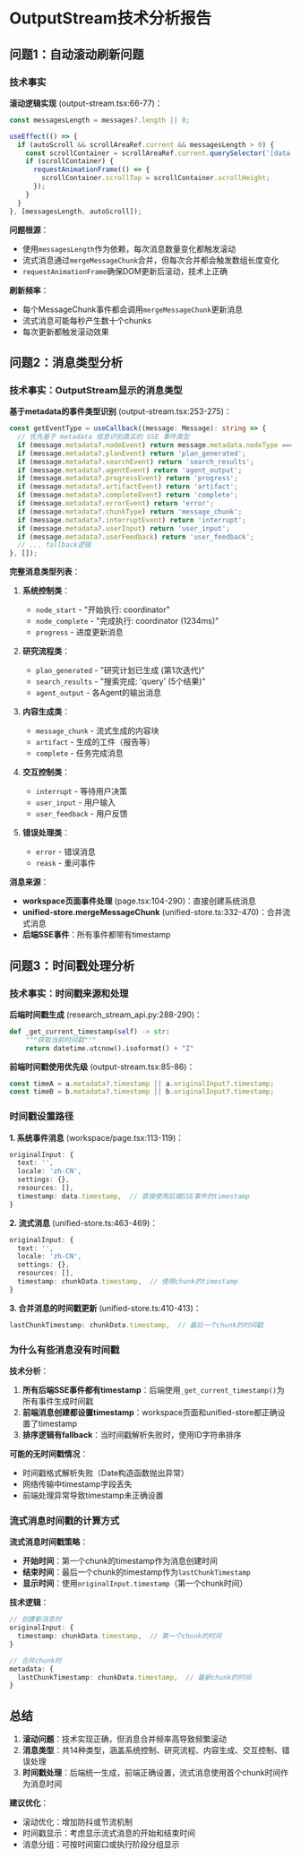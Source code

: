 # OutputStream技术分析报告

## 问题1：自动滚动刷新问题

### 技术事实
**滚动逻辑实现** (output-stream.tsx:66-77)：
```typescript
const messagesLength = messages?.length || 0;

useEffect(() => {
  if (autoScroll && scrollAreaRef.current && messagesLength > 0) {
    const scrollContainer = scrollAreaRef.current.querySelector('[data-radix-scroll-area-viewport]');
    if (scrollContainer) {
      requestAnimationFrame(() => {
        scrollContainer.scrollTop = scrollContainer.scrollHeight;
      });
    }
  }
}, [messagesLength, autoScroll]);
```

**问题根源**：
- 使用`messagesLength`作为依赖，每次消息数量变化都触发滚动
- 流式消息通过`mergeMessageChunk`合并，但每次合并都会触发数组长度变化
- `requestAnimationFrame`确保DOM更新后滚动，技术上正确

**刷新频率**：
- 每个MessageChunk事件都会调用`mergeMessageChunk`更新消息
- 流式消息可能每秒产生数十个chunks
- 每次更新都触发滚动效果

## 问题2：消息类型分析

### 技术事实：OutputStream显示的消息类型

**基于metadata的事件类型识别** (output-stream.tsx:253-275)：
```typescript
const getEventType = useCallback((message: Message): string => {
  // 优先基于 metadata 信息识别真实的 SSE 事件类型
  if (message.metadata?.nodeEvent) return message.metadata.nodeType === 'start' ? 'node_start' : 'node_complete';
  if (message.metadata?.planEvent) return 'plan_generated';
  if (message.metadata?.searchEvent) return 'search_results';
  if (message.metadata?.agentEvent) return 'agent_output';
  if (message.metadata?.progressEvent) return 'progress';
  if (message.metadata?.artifactEvent) return 'artifact';
  if (message.metadata?.completeEvent) return 'complete';
  if (message.metadata?.errorEvent) return 'error';
  if (message.metadata?.chunkType) return 'message_chunk';
  if (message.metadata?.interruptEvent) return 'interrupt';
  if (message.metadata?.userInput) return 'user_input';
  if (message.metadata?.userFeedback) return 'user_feedback';
  // ... fallback逻辑
}, []);
```

**完整消息类型列表**：

1. **系统控制类**：
   - `node_start` - "开始执行: coordinator"
   - `node_complete` - "完成执行: coordinator (1234ms)"
   - `progress` - 进度更新消息

2. **研究流程类**：
   - `plan_generated` - "研究计划已生成 (第1次迭代)"
   - `search_results` - "搜索完成: 'query' (5个结果)"
   - `agent_output` - 各Agent的输出消息

3. **内容生成类**：
   - `message_chunk` - 流式生成的内容块
   - `artifact` - 生成的工件（报告等）
   - `complete` - 任务完成消息

4. **交互控制类**：
   - `interrupt` - 等待用户决策
   - `user_input` - 用户输入
   - `user_feedback` - 用户反馈

5. **错误处理类**：
   - `error` - 错误消息
   - `reask` - 重问事件

**消息来源**：
- **workspace页面事件处理** (page.tsx:104-290)：直接创建系统消息
- **unified-store.mergeMessageChunk** (unified-store.ts:332-470)：合并流式消息
- **后端SSE事件**：所有事件都带有timestamp

## 问题3：时间戳处理分析

### 技术事实：时间戳来源和处理

**后端时间戳生成** (research_stream_api.py:288-290)：
```python
def _get_current_timestamp(self) -> str:
    """获取当前时间戳"""
    return datetime.utcnow().isoformat() + "Z"
```

**前端时间戳使用优先级** (output-stream.tsx:85-86)：
```typescript
const timeA = a.metadata?.timestamp || a.originalInput?.timestamp;
const timeB = b.metadata?.timestamp || b.originalInput?.timestamp;
```

### 时间戳设置路径

**1. 系统事件消息** (workspace/page.tsx:113-119)：
```typescript
originalInput: {
  text: '',
  locale: 'zh-CN',
  settings: {},
  resources: [],
  timestamp: data.timestamp,  // 直接使用后端SSE事件的timestamp
}
```

**2. 流式消息** (unified-store.ts:463-469)：
```typescript
originalInput: {
  text: '',
  locale: 'zh-CN', 
  settings: {},
  resources: [],
  timestamp: chunkData.timestamp,  // 使用chunk的timestamp
}
```

**3. 合并消息的时间戳更新** (unified-store.ts:410-413)：
```typescript
lastChunkTimestamp: chunkData.timestamp,  // 最后一个chunk的时间戳
```

### 为什么有些消息没有时间戳

**技术分析**：
1. **所有后端SSE事件都有timestamp**：后端使用`_get_current_timestamp()`为所有事件生成时间戳
2. **前端消息创建都设置timestamp**：workspace页面和unified-store都正确设置了timestamp
3. **排序逻辑有fallback**：当时间戳解析失败时，使用ID字符串排序

**可能的无时间戳情况**：
- 时间戳格式解析失败（Date构造函数抛出异常）
- 网络传输中timestamp字段丢失
- 前端处理异常导致timestamp未正确设置

### 流式消息时间戳的计算方式

**流式消息时间戳策略**：
- **开始时间**：第一个chunk的timestamp作为消息创建时间
- **结束时间**：最后一个chunk的timestamp作为`lastChunkTimestamp`
- **显示时间**：使用`originalInput.timestamp`（第一个chunk时间）

**技术逻辑**：
```typescript
// 创建新消息时
originalInput: {
  timestamp: chunkData.timestamp,  // 第一个chunk的时间
}

// 合并chunk时
metadata: {
  lastChunkTimestamp: chunkData.timestamp,  // 最新chunk的时间
}
```

## 总结

1. **滚动问题**：技术实现正确，但消息合并频率高导致频繁滚动
2. **消息类型**：共14种类型，涵盖系统控制、研究流程、内容生成、交互控制、错误处理
3. **时间戳处理**：后端统一生成，前端正确设置，流式消息使用首个chunk时间作为消息时间

**建议优化**：
- 滚动优化：增加防抖或节流机制
- 时间戳显示：考虑显示流式消息的开始和结束时间
- 消息分组：可按时间窗口或执行阶段分组显示 